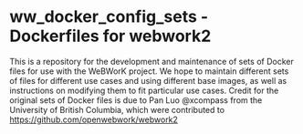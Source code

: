# ww_docker_config_sets - Dockerfiles for webwork2

This is a repository for the development and maintenance of sets of Docker files for use with the WeBWorK project. We hope to maintain different sets of files for different use cases and using different base images, as well as instructions on modifying them to fit particular use cases. Credit for the original sets of Docker files is due to Pan Luo @xcompass from the University of British Columbia, which were contributed to https://github.com/openwebwork/webwork2
